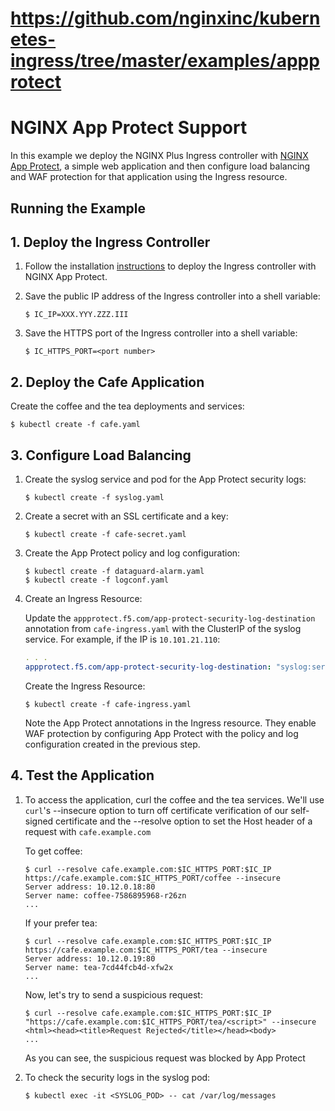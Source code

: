 # https://github.com/nginxinc/kubernetes-ingress/tree/master/examples/appprotect


# NGINX App Protect Support

In this example we deploy the NGINX Plus Ingress controller with [NGINX App Protect](https://www.nginx.com/products/nginx-app-protect/), a simple web application and then configure load balancing and WAF protection for that application using the Ingress resource.

## Running the Example

## 1. Deploy the Ingress Controller

1. Follow the installation [instructions](../../docs/installation.md) to deploy the Ingress controller with NGINX App Protect.

2. Save the public IP address of the Ingress controller into a shell variable:
    ```
    $ IC_IP=XXX.YYY.ZZZ.III
    ```
3. Save the HTTPS port of the Ingress controller into a shell variable:
    ```
    $ IC_HTTPS_PORT=<port number>
    ```

## 2. Deploy the Cafe Application

Create the coffee and the tea deployments and services:
```
$ kubectl create -f cafe.yaml
```

## 3. Configure Load Balancing
1. Create the syslog service and pod for the App Protect security logs:
    ```
    $ kubectl create -f syslog.yaml
    ```
2. Create a secret with an SSL certificate and a key:
    ```
    $ kubectl create -f cafe-secret.yaml
    ```
3. Create the App Protect policy and log configuration:
    ```
    $ kubectl create -f dataguard-alarm.yaml
    $ kubectl create -f logconf.yaml
    ```
4. Create an Ingress Resource:

    Update the `appprotect.f5.com/app-protect-security-log-destination` annotation from `cafe-ingress.yaml` with the ClusterIP of the syslog service. For example, if the IP is `10.101.21.110`:
    ```yaml
    . . .
    appprotect.f5.com/app-protect-security-log-destination: "syslog:server=10.101.21.110:514"
    ```
    Create the Ingress Resource:
    ```
    $ kubectl create -f cafe-ingress.yaml
    ```
    Note the App Protect annotations in the Ingress resource. They enable WAF protection by configuring App Protect with the policy and log configuration created in the previous step.

## 4. Test the Application

1. To access the application, curl the coffee and the tea services. We'll use ```curl```'s --insecure option to turn off certificate verification of our self-signed
certificate and the --resolve option to set the Host header of a request with ```cafe.example.com```

    To get coffee:
    ```
    $ curl --resolve cafe.example.com:$IC_HTTPS_PORT:$IC_IP https://cafe.example.com:$IC_HTTPS_PORT/coffee --insecure
    Server address: 10.12.0.18:80
    Server name: coffee-7586895968-r26zn
    ...
    ```
    If your prefer tea:
    ```
    $ curl --resolve cafe.example.com:$IC_HTTPS_PORT:$IC_IP https://cafe.example.com:$IC_HTTPS_PORT/tea --insecure
    Server address: 10.12.0.19:80
    Server name: tea-7cd44fcb4d-xfw2x
    ...
    ```
    Now, let's try to send a suspicious request:
    ```
    $ curl --resolve cafe.example.com:$IC_HTTPS_PORT:$IC_IP "https://cafe.example.com:$IC_HTTPS_PORT/tea/<script>" --insecure
    <html><head><title>Request Rejected</title></head><body>
    ...
    ```
    As you can see, the suspicious request was blocked by App Protect

2. To check the security logs in the syslog pod:
    ```
    $ kubectl exec -it <SYSLOG_POD> -- cat /var/log/messages
    ```
